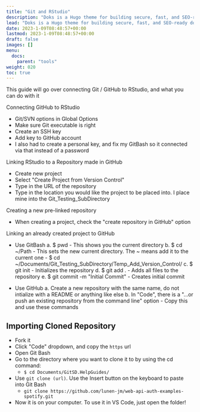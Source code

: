 ```yaml
---
title: "Git and RStudio"
description: "Doks is a Hugo theme for building secure, fast, and SEO-ready documentation websites, which you can easily update and customize."
lead: "Doks is a Hugo theme for building secure, fast, and SEO-ready documentation websites, which you can easily update and customize."
date: 2023-1-09T08:48:57+00:00
lastmod: 2023-1-09T08:48:57+00:00
draft: false
images: []
menu:
  docs:
    parent: "tools"
weight: 020
toc: true
---
```


This guide will go over connecting Git / GitHub to RStudio, and what you can do with it

Connecting GitHub to RStudio

- Git/SVN options in Global Options
- Make sure Git executable is right
- Create an SSH key
- Add key to GitHub account
- I also had to create a personal key, and fix my GitBash so it connected via that instead of a password

Linking RStudio to a Repository made in GitHub

* Create new project
* Select "Create Project from Version Control"
* Type in the URL of the repository
* Type in the location you would like the project to be placed into. I place mine into the Git_Testing_SubDirectory

Creating a new pre-linked repository

* When creating a project, check the "create repository in GitHub" option

Linking an already created project to GitHub

* Use GitBash
	a. $ pwd
		- This shows you the current directory
	b. $ cd ~/Path
		- This sets the new current directory. The ~ means add it to the current one
		- $ cd ~/Documents/Git_Testing_SubDirectory/Temp_Add_Version_Control/
	c. $ git init
		- Initializes the repository
	d. $ git add .
		- Adds all files to the repository
	e. $ git commit -m "Initial Commit"
		- Creates initial commit
- Use GitHub
	a. Create a new repository with the same name, do not intialize with a README or anything like else
	b. In "Code", there is a "...or push an existing repository from the command line" option
		- Copy this and use these commands

## Importing Cloned Repository 

* Fork it
* Click "Code" dropdown, and copy the `https` url 
* Open Git Bash 
* Go to the directory where you want to clone it to by using the cd command:
	* `$ cd Documents/GitSD.HelpGuides/`
* Use `git clone (url)`. Use the Insert button on the keyboard to paste into Git Bash
	* `git clone https://github.com/lunen-jm/web-api-auth-examples-spotify.git`
* Now it is on your computer. To use it in VS Code, just open the folder!